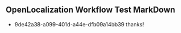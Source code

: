 ## OpenLocalization Workflow Test MarkDown
* 9de42a38-a099-401d-a44e-dfb09a14bb39 thanks!

<!--HONumber=Jul16_HO4-->


